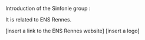 
Introduction of the Sinfonie group :

It is related to ENS Rennes.

[insert a link to the ENS Rennes website]
[insert a logo]